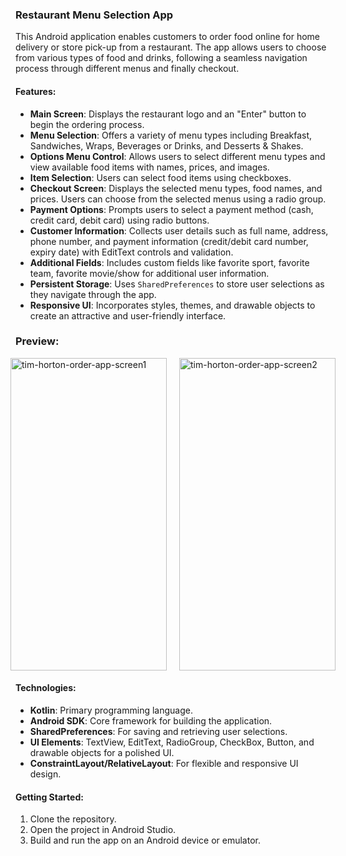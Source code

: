 ### Restaurant Menu Selection App

This Android application enables customers to order food online for home delivery or store pick-up from a restaurant. The app allows users to choose from various types of food and drinks, following a seamless navigation process through different menus and finally checkout.

#### Features:
- **Main Screen**: Displays the restaurant logo and an "Enter" button to begin the ordering process.
- **Menu Selection**: Offers a variety of menu types including Breakfast, Sandwiches, Wraps, Beverages or Drinks, and Desserts & Shakes.
- **Options Menu Control**: Allows users to select different menu types and view available food items with names, prices, and images.
- **Item Selection**: Users can select food items using checkboxes.
- **Checkout Screen**: Displays the selected menu types, food names, and prices. Users can choose from the selected menus using a radio group.
- **Payment Options**: Prompts users to select a payment method (cash, credit card, debit card) using radio buttons.
- **Customer Information**: Collects user details such as full name, address, phone number, and payment information (credit/debit card number, expiry date) with EditText controls and validation.
- **Additional Fields**: Includes custom fields like favorite sport, favorite team, favorite movie/show for additional user information.
- **Persistent Storage**: Uses `SharedPreferences` to store user selections as they navigate through the app.
- **Responsive UI**: Incorporates styles, themes, and drawable objects to create an attractive and user-friendly interface.

### Preview:
<div style="display: flex; justify-content: center;">
  <img src="https://github.com/thuhale2210/tim-horton-ordering-app/assets/120136659/c44c824c-a7b8-495a-abef-7bab7ee20924" alt="tim-horton-order-app-screen1" width="250" height="500" style="margin-right: 20px;">
  <img src="https://github.com/thuhale2210/tim-horton-ordering-app/assets/120136659/1b9e0737-8563-48fb-86f9-d707a514ef85" alt="tim-horton-order-app-screen2" width="250" height="500">
</div>

#### Technologies:
- **Kotlin**: Primary programming language.
- **Android SDK**: Core framework for building the application.
- **SharedPreferences**: For saving and retrieving user selections.
- **UI Elements**: TextView, EditText, RadioGroup, CheckBox, Button, and drawable objects for a polished UI.
- **ConstraintLayout/RelativeLayout**: For flexible and responsive UI design.

#### Getting Started:
1. Clone the repository.
2. Open the project in Android Studio.
3. Build and run the app on an Android device or emulator.
